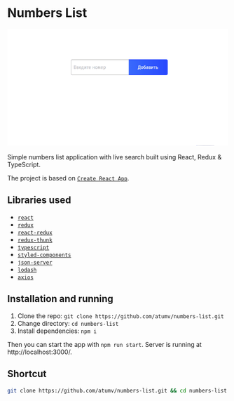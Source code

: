 # Numbers List

![example](/public/example.gif)

Simple numbers list application with live search built using React, Redux & TypeScript.

The project is based on [`Create React App`](https://github.com/facebook/create-react-app).

## Libraries used

- [`react`](https://www.npmjs.com/package/react)
- [`redux`](https://www.npmjs.com/package/redux)
- [`react-redux`](https://www.npmjs.com/package/react-redux)
- [`redux-thunk`](https://www.npmjs.com/package/redux-thunk)
- [`typescript`](https://www.npmjs.com/package/typescript)
- [`styled-components`](https://www.npmjs.com/package/styled-components)
- [`json-server`](https://www.npmjs.com/package/json-server)
- [`lodash`](https://www.npmjs.com/package/lodash)
- [`axios`](https://www.npmjs.com/package/axios)

## Installation and running

1. Clone the repo: `git clone https://github.com/atumv/numbers-list.git`
2. Change directory: `cd numbers-list`
3. Install dependencies: `npm i`

Then you can start the app with `npm run start`.
Server is running at http://localhost:3000/.

## Shortcut

```sh
git clone https://github.com/atumv/numbers-list.git && cd numbers-list && npm i && npm start
```
